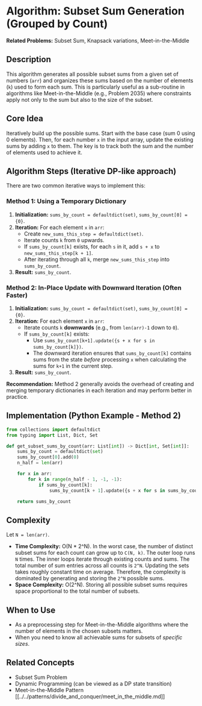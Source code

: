 # Algorithm: Subset Sum Generation (Grouped by Count)

**Related Problems:** Subset Sum, Knapsack variations, Meet-in-the-Middle

## Description

This algorithm generates all possible subset sums from a given set of numbers (`arr`) and organizes these sums based on the number of elements (`k`) used to form each sum. This is particularly useful as a sub-routine in algorithms like Meet-in-the-Middle (e.g., Problem 2035) where constraints apply not only to the sum but also to the size of the subset.

## Core Idea

Iteratively build up the possible sums. Start with the base case (sum 0 using 0 elements). Then, for each number `x` in the input array, update the existing sums by adding `x` to them. The key is to track both the sum and the number of elements used to achieve it.

## Algorithm Steps (Iterative DP-like approach)

There are two common iterative ways to implement this:

### Method 1: Using a Temporary Dictionary

1.  **Initialization:** `sums_by_count = defaultdict(set)`, `sums_by_count[0] = {0}`.
2.  **Iteration:** For each element `x` in `arr`:
    *   Create `new_sums_this_step = defaultdict(set)`.
    *   Iterate counts `k` from `0` upwards.
    *   If `sums_by_count[k]` exists, for each `s` in it, add `s + x` to `new_sums_this_step[k + 1]`.
    *   After iterating through all `k`, merge `new_sums_this_step` into `sums_by_count`.
3.  **Result:** `sums_by_count`.

### Method 2: In-Place Update with Downward Iteration (Often Faster)

1.  **Initialization:** `sums_by_count = defaultdict(set)`, `sums_by_count[0] = {0}`.
2.  **Iteration:** For each element `x` in `arr`:
    *   Iterate counts `k` **downwards** (e.g., from `len(arr)-1` down to `0`).
    *   If `sums_by_count[k]` exists:
        *   Use `sums_by_count[k+1].update({s + x for s in sums_by_count[k]})`.
        *   The downward iteration ensures that `sums_by_count[k]` contains sums from the state *before* processing `x` when calculating the sums for `k+1` in the current step.
3.  **Result:** `sums_by_count`.

**Recommendation:** Method 2 generally avoids the overhead of creating and merging temporary dictionaries in each iteration and may perform better in practice.

## Implementation (Python Example - Method 2)

```python
from collections import defaultdict
from typing import List, Dict, Set

def get_subset_sums_by_count(arr: List[int]) -> Dict[int, Set[int]]:
    sums_by_count = defaultdict(set)
    sums_by_count[0].add(0)
    n_half = len(arr)

    for x in arr:
        for k in range(n_half - 1, -1, -1):
            if sums_by_count[k]:
                sums_by_count[k + 1].update({s + x for s in sums_by_count[k]})

    return sums_by_count
```

## Complexity

Let `N = len(arr)`.

*   **Time Complexity:** O(N * 2^N). In the worst case, the number of distinct subset sums for each count can grow up to `C(N, k)`. The outer loop runs `N` times. The inner loops iterate through existing counts and sums. The total number of sum entries across all counts is `2^N`. Updating the sets takes roughly constant time on average. Therefore, the complexity is dominated by generating and storing the `2^N` possible sums.
*   **Space Complexity:** O(2^N). Storing all possible subset sums requires space proportional to the total number of subsets.

## When to Use

*   As a preprocessing step for Meet-in-the-Middle algorithms where the number of elements in the chosen subsets matters.
*   When you need to know all achievable sums for subsets of *specific sizes*.

## Related Concepts

*   Subset Sum Problem
*   Dynamic Programming (can be viewed as a DP state transition)
*   Meet-in-the-Middle Pattern [[../../patterns/divide_and_conquer/meet_in_the_middle.md]] 